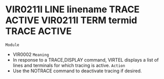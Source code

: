 # VIR0211I LINE linename TRACE ACTIVE VIR0211I TERM termid TRACE ACTIVE
`Module`
- VIR0002
`Meaning`
- In response to a TRACE,DISPLAY command, VIRTEL displays a list of lines and terminals for which tracing is active.
`Action`
- Use the NOTRACE command to deactivate tracing if desired.
